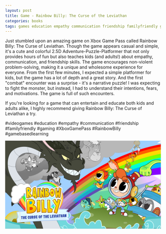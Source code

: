 ```yaml
---
layout: post
title: Game - Rainbow Billy: The Curse of the Leviathan
categories: books
tags: games education empathy communication friendship familyfriendly gaming XboxGamePass RainbowBilly gamebasedlearning
---
```


Just stumbled upon an amazing game on Xbox Game Pass called Rainbow Billy: The Curse of Leviathan. Though the game appears casual and simple, it's a cute and colorful 2.5D Adventure-Puzzle-Platformer that not only provides hours of fun but also teaches kids (and adults!) about empathy, communication, and friendship skills. The game encourages non-violent problem-solving, making it a unique and wholesome experience for everyone. From the first few minutes, I expected a simple platformer for kids, but the game has a lot of depth and a great story. And the first "combat" encounter was a surprise - it's a narrative puzzle! I was expecting to fight the monster, but instead, I had to understand their intentions, fears, and motivations. The game is full of such encounters.

If you're looking for a game that can entertain and educate both kids and adults alike, I highly recommend giving Rainbow Billy: The Curse of Leviathan a try.

#videogames #education #empathy #communication #friendship #familyfriendly #gaming #XboxGamePass #RainbowBilly #gamebasedlearning

![Game Cover](/assets/images/rainbow-billy-the-curse-of-the-leviathan_cover.jpeg)